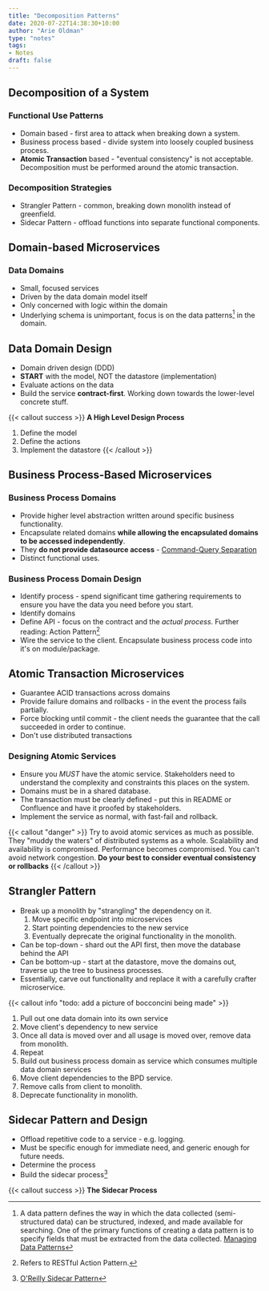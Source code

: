 ```yaml
---
title: "Decomposition Patterns"
date: 2020-07-22T14:38:30+10:00
author: "Arie Oldman"
type: "notes"
tags:
- Notes
draft: false
---
```


## Decomposition of a System

### Functional Use Patterns

* Domain based - first area to attack when breaking down a system.
* Business process based - divide system into loosely coupled business process.
* **Atomic Transaction** based - "eventual consistency" is not acceptable. Decomposition must be performed around the atomic transaction.

### Decomposition Strategies

* Strangler Pattern - common, breaking down monolith instead of greenfield.
* Sidecar Pattern - offload functions into separate functional components.

## Domain-based Microservices

### Data Domains

* Small, focused services
* Driven by the data domain model itself
* Only concerned with logic within the domain
* Underlying schema is unimportant, focus is on the data patterns[^data-patterns] in the domain.

## Data Domain Design

* Domain driven design (DDD)
* **START** with the model, NOT the datastore (implementation)
* Evaluate actions on the data
* Build the service **contract-first**. Working down towards the lower-level concrete stuff.

{{< callout success >}}
**A High Level Design Process**

1. Define the model
2. Define the actions
3. Implement the datastore
{{< /callout >}}

## Business Process-Based Microservices

### Business Process Domains

* Provide higher level abstraction written around specific business functionality.
* Encapsulate related domains **while allowing the encapsulated domains to be accessed independently**.
* They **do not provide datasource access** - [Command-Query Separation](https://en.wikipedia.org/wiki/Command%E2%80%93query_separation#:~:text=Command%E2%80%93query%20separation%20(CQS),the%20caller%2C%20but%20not%20both.)
* Distinct functional uses.

### Business Process Domain Design

* Identify process - spend significant time gathering requirements to ensure you have the data you need before you start.
* Identify domains
* Define API - focus on the contract and the *actual process*. Further reading: Action Pattern[^action-pattern]
* Wire the service to the client. Encapsulate business process code into it's on module/package.

## Atomic Transaction Microservices

* Guarantee ACID transactions across domains
* Provide failure domains and rollbacks - in the event the process fails partially.
* Force blocking until commit - the client needs the guarantee that the call succeeded in order to continue.
* Don't use distributed transactions

### Designing Atomic Services

* Ensure you *MUST* have the atomic service. Stakeholders need to understand the complexity and constraints this places on the system.
* Domains must be in a shared database.
* The transaction must be clearly defined - put this in README or Confluence and have it proofed by stakeholders.
* Implement the service as normal, with fast-fail and rollback.

{{< callout "danger" >}}
Try to avoid atomic services as much as possible. 
They "muddy the waters" of distributed systems as a whole. 
Scalability and availability is compromised. 
Performance becomes compromised.
You can't avoid network congestion.
**Do your best to consider eventual consistency or rollbacks**
{{< /callout >}}

## Strangler Pattern

* Break up a monolith by "strangling" the dependency on it.
    1. Move specific endpoint into microservices
    2. Start pointing dependencies to the new service
    3. Eventually deprecate the original functionality in the monolith.
* Can be top-down - shard out the API first, then move the database behind the API
* Can be bottom-up - start at the datastore, move the domains out, traverse up the tree to business processes.
* Essentially, carve out functionality and replace it with a carefully crafter microservice.

{{< callout info "todo: add a picture of bocconcini being made" >}}

1. Pull out one data domain into its own service
2. Move client's dependency to new service
3. Once all data is moved over and all usage is moved over, remove data from monolith.
4. Repeat
5. Build out business process domain as service which consumes multiple data domain services
6. Move client dependencies to the BPD service.
7. Remove calls from client to monolith.
8. Deprecate functionality in monolith.

## Sidecar Pattern and Design

* Offload repetitive code to a service - e.g. logging.
* Must be specific enough for immediate need, and generic enough for future needs.
* Determine the process
* Build the sidecar process[^sidecar]

{{< callout success >}}
**The Sidecar Process**





[^sidecar]: [O'Reilly Sidecar Pattern](https://www.oreilly.com/library/view/designing-distributed-systems/9781491983638/ch02.html#:~:text=The%20sidecar%20pattern%20is%20a,there%20is%20a%20sidecar%20container.)
[^action-pattern]: Refers to RESTful Action Pattern.
[^data-patterns]: A data pattern defines the way in which the data collected (semi-structured data) can be structured, indexed, and made available for searching. One of the primary functions of creating a data pattern is to specify fields that must be extracted from the data collected. [Managing Data Patterns](https://docs.bmc.com/docs/display/public/bmcitda10/Managing+data+patterns#:~:text=A%20data%20pattern%20defines%20the,extracted%20from%20the%20data%20collected.)
